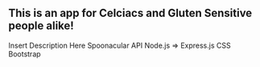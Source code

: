 ## This is an app for Celciacs and Gluten Sensitive people alike! ##

Insert Description Here
Spoonacular API
Node.js => Express.js
CSS Bootstrap


